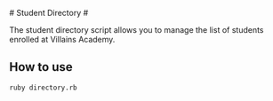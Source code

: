 # Student Directory #

The student directory script allows you to manage the list of students enrolled at Villains Academy.

## How to use ##

```shell
ruby directory.rb
```
